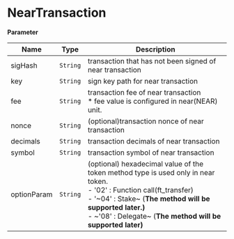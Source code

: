 # NearTransaction

**Parameter**

| Name        | Type       | Description                                                                                                                                                                                                                                                                    |
| ----------- | ---------- | ------------------------------------------------------------------------------------------------------------------------------------------------------------------------------------------------------------------------------------------------------------------------------ |
| sigHash     | `String` | transaction that has not been signed of near transaction                                                                                                                                                                                                                      |
| key         | `String` | sign key path for near transaction                                                                                                                                                                                                                                             |
| fee         | `String` | transaction fee of near transaction<br />* fee value is configured in near(NEAR) unit.                                                                                                                                                                                         |
| nonce       | `String` | (optional)transaction nonce of near transaction                                                                                                                                                                                                                                |
| decimals    | `String` | transaction decimals of near transaction                                                                                                                                                                                                                                       |
| symbol      | `String` | transaction symbol of near transaction                                                                                                                                                                                                                                        |
| optionParam | `String` | (optional) hexadecimal value of the token method type is used only in near token.<br />- '02' : Function call(ft_transfer)<br />- '~04' : Stake~ (**The method will be supported later.)**<br />- ~'08' : Delegate~ (**The method will be supported later)** |
